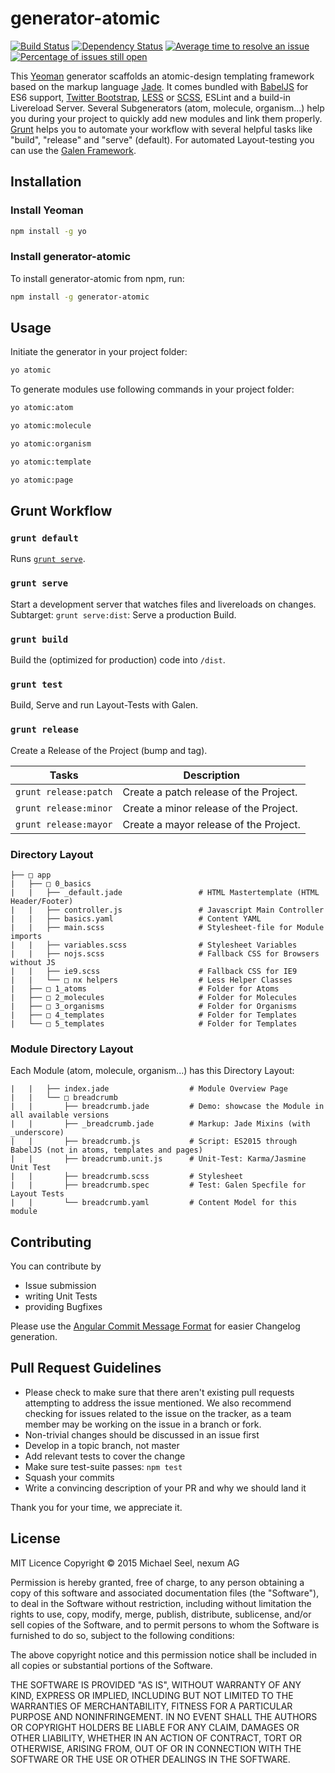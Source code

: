 # generator-atomic
[![Build Status](https://travis-ci.org/nexumAG/generator-atomic.svg?branch=master)](https://travis-ci.org/nexumAG/generator-atomic) 
[![Dependency Status](https://david-dm.org/nexumAG/generator-atomic.svg)](https://david-dm.org/nexumAG/generator-atomic)
[![Average time to resolve an issue](http://isitmaintained.com/badge/resolution/nexumAg/generator-atomic.svg)](http://isitmaintained.com/project/nexumAG/generator-atomic "Average time to resolve an issue")
[![Percentage of issues still open](http://isitmaintained.com/badge/open/nexumAg/generator-atomic.svg)](http://isitmaintained.com/project/nexumAG/generator-atomic "Percentage of issues still open")

This [Yeoman](http://yeoman.io) generator scaffolds an atomic-design templating framework based on the markup language [Jade](http://http://jade-lang.com/).
It comes bundled with [BabelJS](http://babeljs.io/) for ES6 support, [Twitter Bootstrap](http://getbootstrap.com/), [LESS](http://www.lesscss.org/) or [SCSS](http://sass-lang.com/), ESLint and a build-in Livereload Server. 
Several Subgenerators (atom, molecule, organism...) help you during your project to quickly add new modules and link them properly.
[Grunt](http://gruntjs.com/) helps you to automate your workflow with several helpful tasks like "build", "release" and "serve" (default). For automated Layout-testing you can use the [Galen Framework](http://galenframework.com/).


## Installation

### Install Yeoman

```bash
npm install -g yo
```

### Install generator-atomic

To install generator-atomic from npm, run:

```bash
npm install -g generator-atomic
```

## Usage

Initiate the generator in your project folder:

```bash
yo atomic
```

To generate modules use following commands in your project folder:

```bash
yo atomic:atom
```

```bash
yo atomic:molecule
```

```bash
yo atomic:organism
```

```bash
yo atomic:template
```

```bash
yo atomic:page
```

## Grunt Workflow

### `grunt default`
Runs [`grunt serve`](#grunt-serve).

### `grunt serve`
Start a development server that watches files and livereloads on changes.
Subtarget: `grunt serve:dist`: Serve a production Build.

### `grunt build`
Build the (optimized for production) code into `/dist`.

### `grunt test`
Build, Serve and run Layout-Tests with Galen.

### `grunt release`
Create a Release of the Project (bump and tag).

|Tasks| Description
|---------|-------
| `grunt release:patch` | Create a patch release of the Project.
| `grunt release:minor` | Create a minor release of the Project.
| `grunt release:mayor` | Create a mayor release of the Project.

### Directory Layout
```
├── □ app                                   
|   ├── □ 0_basics                        
|   |   ├── _default.jade                 # HTML Mastertemplate (HTML Header/Footer)
|   |   ├── controller.js                 # Javascript Main Controller 
|   |   ├── basics.yaml                   # Content YAML
|   |   ├── main.scss                     # Stylesheet-file for Module imports
|   |   ├── variables.scss                # Stylesheet Variables
|   |   ├── nojs.scss                     # Fallback CSS for Browsers without JS
|   |   ├── ie9.scss                      # Fallback CSS for IE9
|   |   └── □ nx helpers                  # Less Helper Classes
|   ├── □ 1_atoms                         # Folder for Atoms
|   ├── □ 2_molecules                     # Folder for Molecules
|   ├── □ 3_organisms                     # Folder for Organisms
|   ├── □ 4_templates                     # Folder for Templates
|   └── □ 5_templates                     # Folder for Templates
```

### Module Directory Layout
Each Module (atom, molecule, organism...) has this Directory Layout:
```
|   |   ├── index.jade                  # Module Overview Page
|   |   └── □ breadcrumb                  
|   |       ├── breadcrumb.jade         # Demo: showcase the Module in all available versions
|   |       ├── _breadcrumb.jade        # Markup: Jade Mixins (with _underscore)
|   |       ├── breadcrumb.js           # Script: ES2015 through BabelJS (not in atoms, templates and pages)
|   |       ├── breadcrumb.unit.js      # Unit-Test: Karma/Jasmine Unit Test
|   |       ├── breadcrumb.scss         # Stylesheet
|   |       ├── breadcrumb.spec         # Test: Galen Specfile for Layout Tests
|   |       └── breadcrumb.yaml         # Content Model for this module
```
## Contributing

You can contribute by  

* Issue submission
* writing Unit Tests
* providing Bugfixes

Please use the [Angular Commit Message Format](https://github.com/angular/angular.js/blob/master/CONTRIBUTING.md#commit-message-format) for easier Changelog generation.

## Pull Request Guidelines

* Please check to make sure that there aren't existing pull requests attempting to address the issue mentioned. We also recommend checking for issues related to the issue on the tracker, as a team member may be working on the issue in a branch or fork.
* Non-trivial changes should be discussed in an issue first
* Develop in a topic branch, not master
* Add relevant tests to cover the change
* Make sure test-suite passes: `npm test`
* Squash your commits
* Write a convincing description of your PR and why we should land it


Thank you for your time, we appreciate it.

## License

MIT Licence
Copyright © 2015  Michael Seel, nexum AG

Permission is hereby granted, free of charge, to any person obtaining a copy
of this software and associated documentation files (the "Software"), to deal
in the Software without restriction, including without limitation the rights
to use, copy, modify, merge, publish, distribute, sublicense, and/or sell
copies of the Software, and to permit persons to whom the Software is
furnished to do so, subject to the following conditions:

The above copyright notice and this permission notice shall be included in
all copies or substantial portions of the Software.

THE SOFTWARE IS PROVIDED "AS IS", WITHOUT WARRANTY OF ANY KIND, EXPRESS OR
IMPLIED, INCLUDING BUT NOT LIMITED TO THE WARRANTIES OF MERCHANTABILITY,
FITNESS FOR A PARTICULAR PURPOSE AND NONINFRINGEMENT. IN NO EVENT SHALL THE
AUTHORS OR COPYRIGHT HOLDERS BE LIABLE FOR ANY CLAIM, DAMAGES OR OTHER
LIABILITY, WHETHER IN AN ACTION OF CONTRACT, TORT OR OTHERWISE, ARISING FROM,
OUT OF OR IN CONNECTION WITH THE SOFTWARE OR THE USE OR OTHER DEALINGS IN
THE SOFTWARE.

